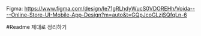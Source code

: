 Figma: https://www.figma.com/design/Ie71gRLhdyWucS0VDOREHh/Voida----Online-Store-UI-Mobile-App-Design?m=auto&t=GQpJcoGLzjSQfqLn-6

#Readme 제대로 정리하기
